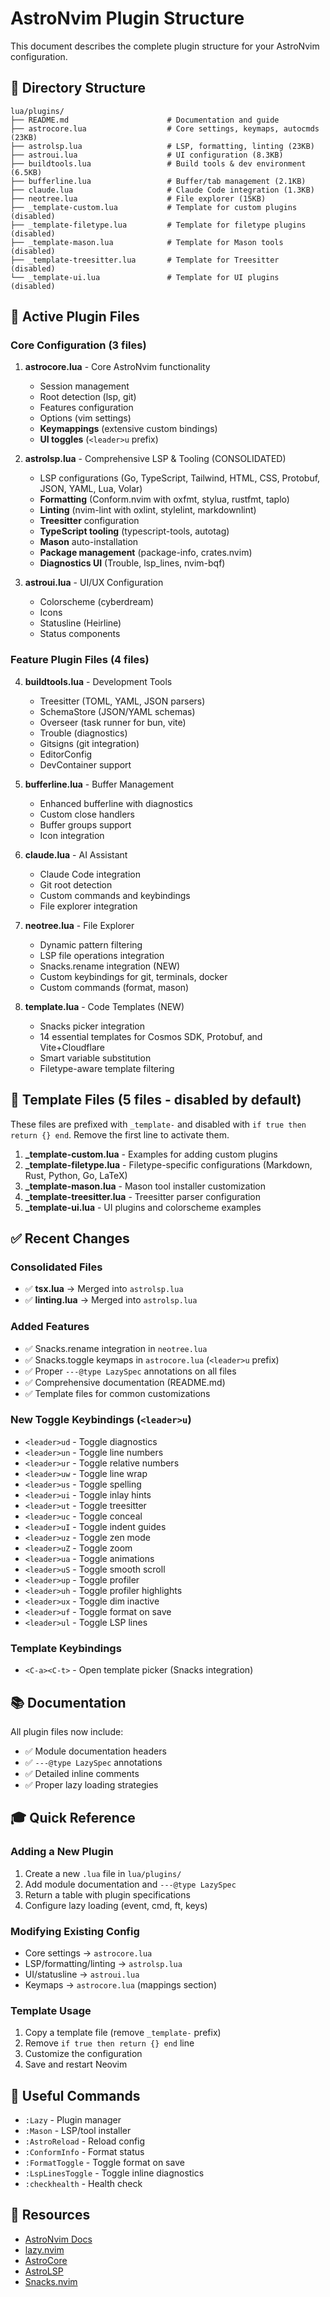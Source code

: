 # AstroNvim Plugin Structure

This document describes the complete plugin structure for your AstroNvim configuration.

## 📁 Directory Structure

```
lua/plugins/
├── README.md                      # Documentation and guide
├── astrocore.lua                  # Core settings, keymaps, autocmds (23KB)
├── astrolsp.lua                   # LSP, formatting, linting (23KB)
├── astroui.lua                    # UI configuration (8.3KB)
├── buildtools.lua                 # Build tools & dev environment (6.5KB)
├── bufferline.lua                 # Buffer/tab management (2.1KB)
├── claude.lua                     # Claude Code integration (1.3KB)
├── neotree.lua                    # File explorer (15KB)
├── _template-custom.lua           # Template for custom plugins (disabled)
├── _template-filetype.lua         # Template for filetype plugins (disabled)
├── _template-mason.lua            # Template for Mason tools (disabled)
├── _template-treesitter.lua       # Template for Treesitter (disabled)
└── _template-ui.lua               # Template for UI plugins (disabled)
```

## 🎯 Active Plugin Files

### Core Configuration (3 files)

1. **astrocore.lua** - Core AstroNvim functionality
   - Session management
   - Root detection (lsp, git)
   - Features configuration
   - Options (vim settings)
   - **Keymappings** (extensive custom bindings)
   - **UI toggles** (`<leader>u` prefix)

2. **astrolsp.lua** - Comprehensive LSP & Tooling (CONSOLIDATED)
   - LSP configurations (Go, TypeScript, Tailwind, HTML, CSS, Protobuf, JSON, YAML, Lua, Volar)
   - **Formatting** (Conform.nvim with oxfmt, stylua, rustfmt, taplo)
   - **Linting** (nvim-lint with oxlint, stylelint, markdownlint)
   - **Treesitter** configuration
   - **TypeScript tooling** (typescript-tools, autotag)
   - **Mason** auto-installation
   - **Package management** (package-info, crates.nvim)
   - **Diagnostics UI** (Trouble, lsp_lines, nvim-bqf)

3. **astroui.lua** - UI/UX Configuration
   - Colorscheme (cyberdream)
   - Icons
   - Statusline (Heirline)
   - Status components

### Feature Plugin Files (4 files)

4. **buildtools.lua** - Development Tools
   - Treesitter (TOML, YAML, JSON parsers)
   - SchemaStore (JSON/YAML schemas)
   - Overseer (task runner for bun, vite)
   - Trouble (diagnostics)
   - Gitsigns (git integration)
   - EditorConfig
   - DevContainer support

5. **bufferline.lua** - Buffer Management
   - Enhanced bufferline with diagnostics
   - Custom close handlers
   - Buffer groups support
   - Icon integration

6. **claude.lua** - AI Assistant
   - Claude Code integration
   - Git root detection
   - Custom commands and keybindings
   - File explorer integration

7. **neotree.lua** - File Explorer
   - Dynamic pattern filtering
   - LSP file operations integration
   - Snacks.rename integration (NEW)
   - Custom keybindings for git, terminals, docker
   - Custom commands (format, mason)

8. **template.lua** - Code Templates (NEW)
   - Snacks picker integration
   - 14 essential templates for Cosmos SDK, Protobuf, and Vite+Cloudflare
   - Smart variable substitution
   - Filetype-aware template filtering

## 📝 Template Files (5 files - disabled by default)

These files are prefixed with `_template-` and disabled with `if true then return {} end`.
Remove the first line to activate them.

1. **_template-custom.lua** - Examples for adding custom plugins
2. **_template-filetype.lua** - Filetype-specific configurations (Markdown, Rust, Python, Go, LaTeX)
3. **_template-mason.lua** - Mason tool installer customization
4. **_template-treesitter.lua** - Treesitter parser configuration
5. **_template-ui.lua** - UI plugins and colorscheme examples

## ✅ Recent Changes

### Consolidated Files
- ✅ **tsx.lua** → Merged into `astrolsp.lua`
- ✅ **linting.lua** → Merged into `astrolsp.lua`

### Added Features
- ✅ Snacks.rename integration in `neotree.lua`
- ✅ Snacks.toggle keymaps in `astrocore.lua` (`<leader>u` prefix)
- ✅ Proper `---@type LazySpec` annotations on all files
- ✅ Comprehensive documentation (README.md)
- ✅ Template files for common customizations

### New Toggle Keybindings (`<leader>u`)
- `<leader>ud` - Toggle diagnostics
- `<leader>un` - Toggle line numbers
- `<leader>ur` - Toggle relative numbers
- `<leader>uw` - Toggle line wrap
- `<leader>us` - Toggle spelling
- `<leader>ui` - Toggle inlay hints
- `<leader>ut` - Toggle treesitter
- `<leader>uc` - Toggle conceal
- `<leader>uI` - Toggle indent guides
- `<leader>uz` - Toggle zen mode
- `<leader>uZ` - Toggle zoom
- `<leader>ua` - Toggle animations
- `<leader>uS` - Toggle smooth scroll
- `<leader>up` - Toggle profiler
- `<leader>uh` - Toggle profiler highlights
- `<leader>ux` - Toggle dim inactive
- `<leader>uf` - Toggle format on save
- `<leader>ul` - Toggle LSP lines

### Template Keybindings
- `<C-a><C-t>` - Open template picker (Snacks integration)

## 📚 Documentation

All plugin files now include:
- ✅ Module documentation headers
- ✅ `---@type LazySpec` annotations
- ✅ Detailed inline comments
- ✅ Proper lazy loading strategies

## 🎓 Quick Reference

### Adding a New Plugin
1. Create a new `.lua` file in `lua/plugins/`
2. Add module documentation and `---@type LazySpec`
3. Return a table with plugin specifications
4. Configure lazy loading (event, cmd, ft, keys)

### Modifying Existing Config
- Core settings → `astrocore.lua`
- LSP/formatting/linting → `astrolsp.lua`
- UI/statusline → `astroui.lua`
- Keymaps → `astrocore.lua` (mappings section)

### Template Usage
1. Copy a template file (remove `_template-` prefix)
2. Remove `if true then return {} end` line
3. Customize the configuration
4. Save and restart Neovim

## 🔧 Useful Commands
- `:Lazy` - Plugin manager
- `:Mason` - LSP/tool installer
- `:AstroReload` - Reload config
- `:ConformInfo` - Format status
- `:FormatToggle` - Toggle format on save
- `:LspLinesToggle` - Toggle inline diagnostics
- `:checkhealth` - Health check

## 📖 Resources
- [AstroNvim Docs](https://docs.astronvim.com)
- [lazy.nvim](https://github.com/folke/lazy.nvim)
- [AstroCore](https://github.com/AstroNvim/astrocore)
- [AstroLSP](https://github.com/AstroNvim/astrolsp)
- [Snacks.nvim](https://github.com/folke/snacks.nvim)
